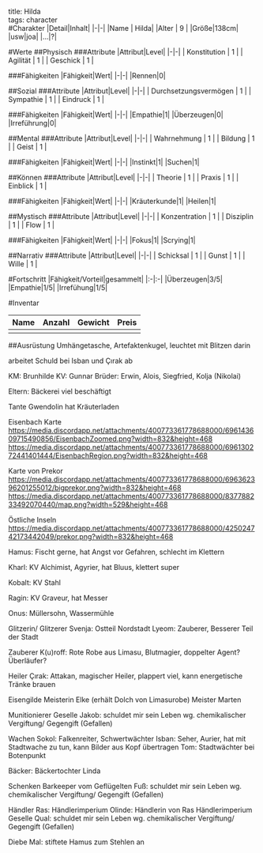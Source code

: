 title: Hilda  
tags: character  
#Charakter
|Detail|Inhalt|
|-|-|
|Name | Hilda|
|Alter | 9 |
|Größe|138cm|
|usw|joa|
|...|?|

#Werte
##Physisch
###Attribute
|Attribut|Level|
|-|-|
| Konstitution | 1 |
| Agilität | 1 |
| Geschick | 1 |

###Fähigkeiten
|Fähigkeit|Wert|
|-|-|
|Rennen|0|


##Sozial
###Attribute 
|Attribut|Level|
|-|-|
| Durchsetzungsvermögen | 1 |
| Sympathie | 1 |
| Eindruck | 1 |

###Fähigkeiten
|Fähigkeit|Wert|
|-|-|
|Empathie|1|
|Überzeugen|0|
|Irreführung|0|


##Mental
###Attribute 
|Attribut|Level|
|-|-|
| Wahrnehmung | 1 |
| Bildung | 1 |
| Geist | 1 |

###Fähigkeiten
|Fähigkeit|Wert|
|-|-|
|Instinkt|1|
|Suchen|1|


##Können
###Attribute 
|Attribut|Level|
|-|-|
| Theorie | 1 |
| Praxis | 1 |
| Einblick | 1 |

###Fähigkeiten
|Fähigkeit|Wert|
|-|-|
|Kräuterkunde|1|
|Heilen|1|


##Mystisch
###Attribute 
|Attribut|Level|
|-|-|
| Konzentration | 1 |
| Disziplin | 1 |
| Flow | 1 |

###Fähigkeiten
|Fähigkeit|Wert|
|-|-|
|Fokus|1|
|Scrying|1|


##Narrativ
###Attribute 
|Attribut|Level|
|-|-|
| Schicksal | 1 |
| Gunst | 1 |
| Wille | 1 |


#Fortschritt
|Fähigkeit/Vorteil|gesammelt|
|:-|:-|
|Überzeugen|3/5|
|Empathie|1/5|
|Irrefühung|1/5|


#Inventar

|Name|Anzahl|Gewicht|Preis|
|---|---|---|---|
|||||

##Ausrüstung
Umhängetasche, 
Artefaktenkugel, leuchtet mit Blitzen darin





arbeitet Schuld bei Isban und Çırak ab


KM: Brunhilde
KV: Gunnar
Brüder: Erwin, Alois, Siegfried, Kolja (Nikolai)

Eltern: Bäckerei
viel beschäftigt

Tante Gwendolin 
hat Kräuterladen


Eisenbach Karte
https://media.discordapp.net/attachments/400773361778688000/696143609715490856/EisenbachZoomed.png?width=832&height=468
https://media.discordapp.net/attachments/400773361778688000/696130272441401444/EisenbachRegion.png?width=832&height=468


Karte von Prekor
https://media.discordapp.net/attachments/400773361778688000/696362396201255012/bigprekor.png?width=832&height=468
https://media.discordapp.net/attachments/400773361778688000/837788233492070440/map.png?width=529&height=468

Östliche Inseln
https://media.discordapp.net/attachments/400773361778688000/425024742173442049/prekor.png?width=832&height=468




Hamus: 
Fischt gerne, 
hat Angst vor Gefahren, 
schlecht im Klettern

Kharl: 
KV Alchimist, 
Agyrier, 
hat Bluus, 
klettert super

Kobalt: 
KV Stahl

Ragin: 
KV Graveur, hat Messer


Onus:
Müllersohn, Wassermühle


Glitzerin/ Glitzerer
Svenja: Ostteil Nordstadt
Lyeom: Zauberer, Besserer Teil der Stadt


Zauberer
K(u)roff: Rote Robe aus Limasu, Blutmagier, doppelter Agent? Überläufer?


Heiler
Çırak: Attakan, magischer Heiler, plappert viel, kann energetische Tränke brauen


Eisengilde
Meisterin Elke (erhält Dolch von Limasurobe) 
Meister Marten 


Munitionierer
Geselle Jakob: schuldet mir sein Leben wg. chemikalischer Vergiftung/ Gegengift (Gefallen)


Wachen
Sokol: Falkenreiter, Schwertwächter
Isban: Seher, Aurier, hat mit Stadtwache zu tun, kann Bilder aus Kopf übertragen
Tom: Stadtwächter bei Botenpunkt


Bäcker:
Bäckertochter Linda

Schenken
Barkeeper vom Geflügelten Fuß: schuldet mir sein Leben wg. chemikalischer Vergiftung/ Gegengift (Gefallen)


Händler
Ras: Händlerimperium 
Olinde: Händlerin von Ras Händlerimperium
Geselle Qual: schuldet mir sein Leben wg. chemikalischer Vergiftung/ Gegengift (Gefallen)


Diebe
Mal: stiftete Hamus zum Stehlen an
